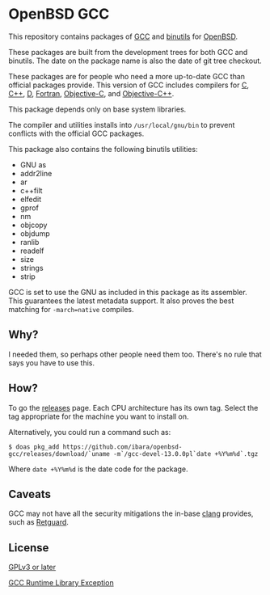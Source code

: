 OpenBSD GCC
===========
This repository contains packages of
[GCC](https://gcc.gnu.org/)
and
[binutils](https://www.gnu.org/software/binutils/)
for
[OpenBSD](https://www.openbsd.org/).

These packages are built from the development trees for both
GCC and binutils. The date on the package name is also the
date of git tree checkout.

These packages are for people who need a more up-to-date GCC
than official packages provide. This version of GCC includes
compilers for
[C](https://en.wikipedia.org/wiki/C_%28programming_language%29),
[C++](https://en.wikipedia.org/wiki/C%2B%2B),
[D](https://dlang.org/),
[Fortran](https://fortran-lang.org/en/),
[Objective-C](https://en.wikipedia.org/wiki/Objective-C),
and
[Objective-C++](https://en.wikipedia.org/wiki/Objective-C#Objective-C++).

This package depends only on base system libraries.

The compiler and utilities installs into `/usr/local/gnu/bin`
to prevent conflicts with the official GCC packages.

This package also contains the following binutils utilities:
* GNU as
* addr2line
* ar
* c++filt
* elfedit
* gprof
* nm
* objcopy
* objdump
* ranlib
* readelf
* size
* strings
* strip

GCC is set to use the GNU as included in this package as its
assembler. This guarantees the latest metadata support. It
also proves the best matching for `-march=native` compiles.

Why?
----
I needed them, so perhaps other people need them too. There's
no rule that says you have to use this.

How?
----
To go the
[releases](https://github.com/ibara/openbsd-gcc/releases)
page. Each CPU architecture has its own tag. Select the tag
appropriate for the machine you want to install on.

Alternatively, you could run a command such as:
```
$ doas pkg_add https://github.com/ibara/openbsd-gcc/releases/download/`uname -m`/gcc-devel-13.0.0pl`date +%Y%m%d`.tgz
```
Where `date +%Y%m%d` is the date code for the package.

Caveats
-------
GCC may not have all the security mitigations the in-base
[clang](https://clang.llvm.org/)
provides, such as
[Retguard](https://www.openbsd.org/papers/eurobsdcon2018-rop.pdf).

License
-------
[GPLv3 or later](https://www.gnu.org/licenses/gpl-3.0.en.html)

[GCC Runtime Library Exception](https://www.gnu.org/licenses/gcc-exception-3.1)
